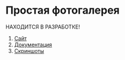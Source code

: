 # Простая фотогалерея

НАХОДИТСЯ В РАЗРАБОТКЕ!

  1. [Сайт](https://pgallery.ru/)
  2. [Документация](https://pgallery.ru/docs/)
  3. [Скриншоты](https://pgallery.ru/screenshot/)
